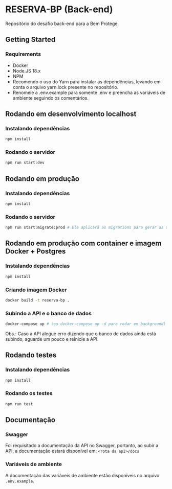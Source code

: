 # RESERVA-BP (Back-end)

Repositório do desafio back-end para a Bem Protege.

## Getting Started

### Requirements

- Docker
- Node.JS 18.x
- NPM
- Recomendo o uso do Yarn para instalar as dependências, levando em conta o arquivo yarn.lock presente no repositório.
- Renomeie a .env.example para somente .env e preencha as variáveis de ambiente seguindo os comentários.

## Rodando em desenvolvimento localhost

### Instalando dependências

```bash
npm install
```

### Rodando o servidor

```bash
npm run start:dev
```

## Rodando em produção

### Instalando dependências

```bash
npm install
```

### Rodando o servidor

```bash
npm run start:migrate:prod # Ele aplicará as migrations para gerar as tabelas do banco de dados e executará em modo de produção.
```

## Rodando em produção com container e imagem Docker + Postgres

### Instalando dependências

```bash
npm install
```

### Criando imagem Docker

```bash
docker build -t reserva-bp .
```

### Subindo a API e o banco de dados

```bash
docker-compose up # (ou docker-compose up -d para rodar em background)
```

Obs.: Caso a API alegue erro dizendo que o banco de dados ainda está subindo, aguarde um pouco e reinicie a API.

## Rodando testes

### Instalando dependências

```bash
npm install
```

### Rodando os testes

```bash
npm run test
```

## Documentação

### Swagger

Foi requisitado a documentação da API no Swagger, portanto, ao subir a API, a documentação estará disponível em:
`<rota da api>/docs`

### Variáveis de ambiente

A documentação das variáveis de ambiente estão disponíveis no arquivo `.env.example`.
